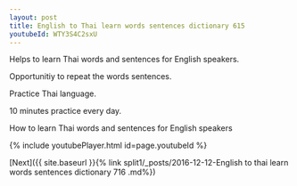 ```yaml
---
layout: post
title: English to Thai learn words sentences dictionary 615 
youtubeId: WTY3S4C2sxU
---
```

 
 
Helps to learn Thai words and sentences for English speakers.

Opportunitiy to repeat the words sentences. 

Practice Thai language. 
 
10 minutes practice every day. 
 
How to learn Thai words and sentences for English speakers 
 
{% include youtubePlayer.html id=page.youtubeId %}
 
 
[Next]({{ site.baseurl }}{% link  split1/_posts/2016-12-12-English to thai learn words sentences dictionary 716 .md%})
 
